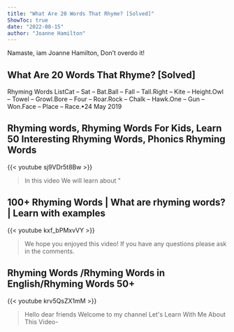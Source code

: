 ```yaml
---
title: "What Are 20 Words That Rhyme? [Solved]"
ShowToc: true 
date: "2022-08-15"
author: "Joanne Hamilton" 
---
```


Namaste, iam Joanne Hamilton, Don’t overdo it!
## What Are 20 Words That Rhyme? [Solved]
 Rhyming Words ListCat – Sat – Bat.Ball – Fall – Tall.Right – Kite – Height.Owl – Towel – Growl.Bore – Four – Roar.Rock – Chalk – Hawk.One – Gun – Won.Face – Place – Race.•24 May 2019

## Rhyming words, Rhyming Words For Kids, Learn 50 Interesting Rhyming Words, Phonics Rhyming Words
{{< youtube sj9VDr5t8Bw >}}
>In this video We will learn about "

## 100+ Rhyming Words | What are rhyming words? | Learn with examples
{{< youtube kxf_bPMxvVY >}}
>We hope you enjoyed this video! If you have any questions please ask in the comments.

## Rhyming Words /Rhyming Words in English/Rhyming Words 50+
{{< youtube krv5QsZX1mM >}}
>Hello dear friends Welcome to my channel Let's Learn With Me About This Video- 


